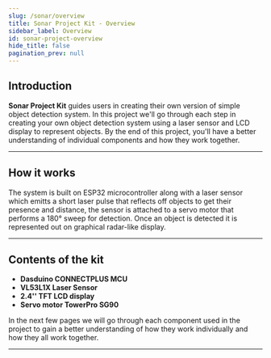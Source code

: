 ```yaml
---
slug: /sonar/overview
title: Sonar Project Kit - Overview
sidebar_label: Overview
id: sonar-project-overview
hide_title: false
pagination_prev: null
---
```


## Introduction
**Sonar Project Kit** guides users in creating their own version of simple object detection system. In this project we'll go through each step in creating your own object detection system using a laser sensor and LCD display to represent objects. By the end of this project, you'll have a better understanding of individual components and how they work together.


<CenteredImage src="/img/under_construction.png" alt="Working system example" caption="Video of working system" width="600px"/>


---

## How it works
The system is built on ESP32 microcontroller along with a laser sensor which emitts a short laser pulse that reflects off objects to get their presence and distance, the sensor is attached to a servo motor that performs a 180° sweep for detection. Once an object is detected it is represented out on graphical radar-like display.


---

## Contents of the kit
- **Dasduino CONNECTPLUS MCU**
- **VL53L1X Laser Sensor**
- **2.4'' TFT LCD display**
- **Servo motor TowerPro SG90**
  

In the next few pages we will go through each component used in the project to gain a better understanding of how they work individually and how they all work together.

---
